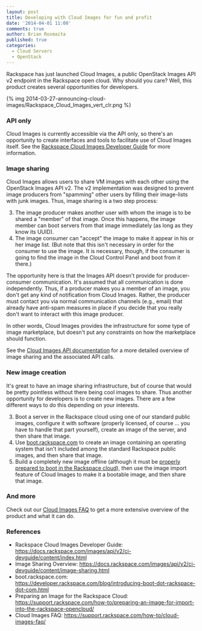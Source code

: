 ```yaml
---
layout: post
title: Developing with Cloud Images for fun and profit
date: '2014-04-01 11:00'
comments: true
author: Brian Rosmaita
published: true
categories:
  - Cloud Servers
  - OpenStack
---
```


Rackspace has just launched Cloud Images, a public OpenStack Images
API v2 endpoint in the Rackspace open cloud.  Why should you care?
Well, this product creates several opportunities for developers.

<!-- more -->

{% img 2014-03-27-announcing-cloud-images/Rackspace_Cloud_Images_vert_clr.png %}

### API only

Cloud Images is currently accessible via the API only, so there's an
opportunity to create interfaces and tools to facilitate use of Cloud
Images itself.  See the [Rackspace Cloud Images Developer Guide](https://docs.rackspace.com/images/api/v2/ci-devguide/content/index.html)
for more information.

### Image sharing

Cloud Images allows users to share VM images with each other using the
OpenStack Images API v2.  The v2 implementation was designed to
prevent image producers from "spamming" other users by filling their
image-lists with junk images.  Thus, image sharing is a two step
process:

3. The image producer makes another user with whom the image is to be
shared a "member" of that image.  Once this happens, the image member
can boot servers from that image immediately (as long as they know its
UUID).
3. The image consumer can "accept" the image to make it appear in his
or her image list.  (But note that this isn't necessary in order for
the consumer to use the image.  It is necessary, though, if the
consumer is going to find the image in the Cloud Control Panel and
boot from it there.)

The opportunity here is that the Images API doesn't provide for
producer-consumer communication.  It's assumed that all communication
is done independently.  Thus, if a producer makes you a member of an
image, you don't get any kind of notification from Cloud Images.
Rather, the producer must contact you via normal communication
channels (e.g., email) that already have anti-spam measures in place
if you decide that you really don't want to interact with this image
producer.

In other words, Cloud Images provides the infrastructure for some type
of image marketplace, but doesn't put any constraints on how the
marketplace should function.

See the [Cloud Images API documentation](https://docs.rackspace.com/images/api/v2/ci-devguide/content/image-sharing.html) for a more detailed overview of
image sharing and the associated API calls.

### New image creation

It's great to have an image sharing infrastructure, but of course that
would be pretty pointless without there being cool images to share.
Thus another opportunity for developers is to create new images.
There are a few different ways to do this depending on your interests.

3. Boot a server in the Rackspace cloud using one of our standard
public images, configure it with software (properly licensed, of
course ... you have to handle that part yourself), create an image of
the server, and then share that image.
3. Use [boot.rackspace.com](https://developer.rackspace.com/blog/introducing-boot-dot-rackspace-dot-com.html) to create an image containing an
operating system that isn't included among the standard Rackspace
public images, and then share that image.
3. Build a completely new image offline (although it must be [properly
prepared to boot in the Rackspace cloud](http://www.rackspace.com/knowledge_center/article/preparing-an-image-for-import-into-the-rackspace-open-cloud)), then use the image
import feature of Cloud Images to make it a bootable image, and then
share that image.

### And more

Check out our [Cloud Images FAQ](http://www.rackspace.com/knowledge_center/article/cloud-images-frequently-asked-questions) to get a more extensive overview
of the product and what it can do.

### References

- Rackspace Cloud Images Developer Guide: https://docs.rackspace.com/images/api/v2/ci-devguide/content/index.html
- Image Sharing Overview: https://docs.rackspace.com/images/api/v2/ci-devguide/content/image-sharing.html
- boot.rackspace.com: https://developer.rackspace.com/blog/introducing-boot-dot-rackspace-dot-com.html
- Preparing an Image for the Rackspace Cloud: https://support.rackspace.com/how-to/preparing-an-image-for-import-into-the-rackspace-opencloud/
- Cloud Images FAQ: https://support.rackspace.com/how-to/cloud-images-faq/
